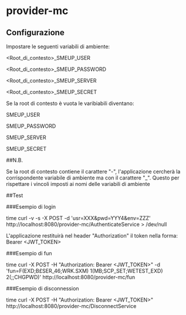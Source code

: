 # provider-mc

## Configurazione

Impostare le seguenti variabili di ambiente:

<Root_di_contesto>_SMEUP_USER

<Root_di_contesto>_SMEUP_PASSWORD

<Root_di_contesto>_SMEUP_SERVER

<Root_di_contesto>_SMEUP_SECRET

Se la root di contesto è vuota le varibiabili diventano:

SMEUP_USER

SMEUP_PASSWORD

SMEUP_SERVER

SMEUP_SECRET

##N.B.

Se la root di contesto contiene il carattere "-", l'applicazione cercherà la corrispondente 
variabile di ambiente ma con il carattere "_".
Questo per rispettare i vincoli imposti ai nomi delle variabili di ambiente

##Test

###Esempio di login

time curl -v -s -X POST -d 'usr=XXX&pwd=YYY4&env=ZZZ' http://localhost:8080/provider-mc/AuthenticateService > /dev/null

L'applicazione restituirà nel header "Authorization" il token nella forma:
Bearer <JWT_TOKEN>

###Esempio di fun

time curl -X POST -H "Authorization: Bearer <JWT_TOKEN>" -d 'fun=F(EXD;B£SER_46;WRK.SXM) 1(MB;SCP_SET;WETEST_EXD) 2(;;CHGPWD)' http://localhost:8080/provider-mc/fun

###Esempio di disconnession

time curl -X POST -H "Authorization: Bearer <JWT_TOKEN>"  http://localhost:8080/provider-mc/DisconnectService
